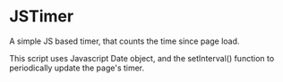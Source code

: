 # JSTimer
A simple JS based timer, that counts the time since page load.

This script uses Javascript Date object, and the setInterval() function to periodically update the page's timer.
